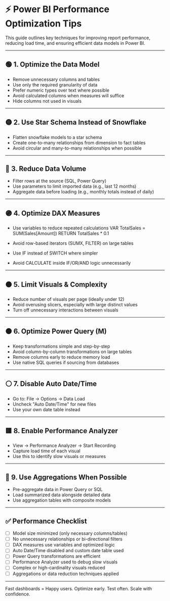 # ⚡ Power BI Performance Optimization Tips

This guide outlines key techniques for improving report performance, reducing load time, and ensuring efficient data models in Power BI.

---------------------------------------------------
🟢 1. Optimize the Data Model
---------------------------------------------------

- Remove unnecessary columns and tables
- Use only the required granularity of data
- Prefer numeric types over text where possible
- Avoid calculated columns when measures will suffice
- Hide columns not used in visuals

---------------------------------------------------
🟡 2. Use Star Schema Instead of Snowflake
---------------------------------------------------

- Flatten snowflake models to a star schema
- Create one-to-many relationships from dimension to fact tables
- Avoid circular and many-to-many relationships when possible

---------------------------------------------------
🔵 3. Reduce Data Volume
---------------------------------------------------

- Filter rows at the source (SQL, Power Query)
- Use parameters to limit imported data (e.g., last 12 months)
- Aggregate data before loading (e.g., monthly totals instead of daily)

---------------------------------------------------
🟣 4. Optimize DAX Measures
---------------------------------------------------

- Use variables to reduce repeated calculations
  VAR TotalSales = SUM(Sales[Amount])
  RETURN TotalSales * 0.1

- Avoid row-based iterators (SUMX, FILTER) on large tables
- Use IF instead of SWITCH where simpler
- Avoid CALCULATE inside IF/OR/AND logic unnecessarily

---------------------------------------------------
🟠 5. Limit Visuals & Complexity
---------------------------------------------------

- Reduce number of visuals per page (ideally under 12)
- Avoid overusing slicers, especially with large distinct values
- Turn off unnecessary interactions between visuals

---------------------------------------------------
🟤 6. Optimize Power Query (M)
---------------------------------------------------

- Keep transformations simple and step-by-step
- Avoid column-by-column transformations on large tables
- Remove columns early to reduce memory load
- Use native SQL queries if sourcing from databases

---------------------------------------------------
⚪ 7. Disable Auto Date/Time
---------------------------------------------------

- Go to: File → Options → Data Load
- Uncheck "Auto Date/Time" for new files
- Use your own date table instead

---------------------------------------------------
🟥 8. Enable Performance Analyzer
---------------------------------------------------

- View → Performance Analyzer → Start Recording
- Capture load time of each visual
- Use this to identify slow visuals or measures

---------------------------------------------------
🧠 9. Use Aggregations When Possible
---------------------------------------------------

- Pre-aggregate data in Power Query or SQL
- Load summarized data alongside detailed data
- Use aggregation tables with composite models

---------------------------------------------------
✅ Performance Checklist
---------------------------------------------------

- [ ] Model size minimized (only necessary columns/tables)
- [ ] No unnecessary relationships or bi-directional filters
- [ ] DAX measures use variables and optimized logic
- [ ] Auto Date/Time disabled and custom date table used
- [ ] Power Query transformations are efficient
- [ ] Performance Analyzer used to debug slow visuals
- [ ] Complex or high-cardinality visuals reduced
- [ ] Aggregations or data reduction techniques applied

---------------------------------------------------
Fast dashboards = Happy users.
Optimize early. Test often. Scale with confidence.
